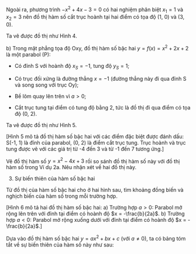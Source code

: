 Ngoài ra, phương trình $-x^2 + 4x - 3 = 0$ có hai nghiệm phân biệt $x_1 = 1$ và $x_2 = 3$ nên đồ thị hàm số cắt trục hoành tại hai điểm có tọa độ (1, 0) và (3, 0).

Ta vẽ được đồ thị như Hình 4.

b) Trong mặt phẳng tọa độ Oxy, đồ thị hàm số bậc hai $y = f(x) = x^2 + 2x + 2$ là một parabol (P):

- Có đỉnh S với hoành độ $x_S = -1$, tung độ $y_S = 1$;

- Có trục đối xứng là đường thẳng $x = -1$ (đường thẳng này đi qua đỉnh S và song song với trục Oy);

- Bề lõm quay lên trên vì $a > 0$;

- Cắt trục tung tại điểm có tung độ bằng 2, tức là đồ thị đi qua điểm có tọa độ (0, 2).

Ta vẽ được đồ thị như Hình 5.

[Hình 5 mô tả đồ thị hàm số bậc hai với các điểm đặc biệt được đánh dấu: S(-1, 1) là đỉnh của parabol, (0, 2) là điểm cắt trục tung. Trục hoành và trục tung được vẽ với các giá trị từ -4 đến 3 và từ -1 đến 7 tương ứng.]

Vẽ đồ thị hàm số $y = x^2 - 4x + 3$ rồi so sánh đồ thị hàm số này với đồ thị hàm số trong Ví dụ 2a. Nêu nhận xét về hai đồ thị này.

3. Sự biến thiên của hàm số bậc hai

Từ đồ thị của hàm số bậc hai cho ở hai hình sau, tìm khoảng đồng biến và nghịch biến của hàm số trong mỗi trường hợp.

[Hình 6 mô tả hai đồ thị hàm số bậc hai:
a) Trường hợp $a > 0$: Parabol mở rộng lên trên với đỉnh tại điểm có hoành độ $x = -\frac{b}{2a}$.
b) Trường hợp $a < 0$: Parabol mở rộng xuống dưới với đỉnh tại điểm có hoành độ $x = -\frac{b}{2a}$.]

Dựa vào đồ thị hàm số bậc hai $y = ax^2 + bx + c$ (với $a \neq 0$), ta có bảng tóm tắt về sự biến thiên của hàm số này như sau: